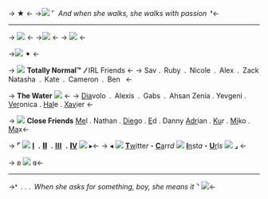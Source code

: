 -> ★ <-
->![](https://massacre.crd.co/assets/images/gallery12/e06aa989.gif?v=b1932db3) ⌜ *And when she walks, she walks with passion* ❜<-
***
-> ![](https://massacre.crd.co/assets/images/gallery13/26281bd3.gif?v=b1932db3) <-
->![](https://files.catbox.moe/fct9es.png) <-
-> ![](https://massacre.crd.co/assets/images/gallery22/a2ce4d50.gif?v=b1932db3) <-

->![](https://files.catbox.moe/e3pyqb.png) ✦ <-

-> ![](https://massacre.crd.co/assets/images/gallery13/3e487439.gif?v=b1932db3) **Totally Normal™** ***ﾉ*** IRL Friends <-
-> Sav . Ruby . Nicole . Alex . Zack
Natasha . Kate . Cameron . Ben  <-

-> **The Water** ![](https://massacre.crd.co/assets/images/gallery12/fbc02add.gif?v=b1932db3) <-
-> [Dia](https://rentry.co/diavolo)volo . Alexis . Gabs . Ahsan
Zenia . Yevgeni . [Ver](https://rentry.co/sufer)onica . [Hal](https://garlicgoat.carrd.co/)e  . [Xav](https://cyadical.carrd.co/)ier <- 

-> ![](https://massacre.crd.co/assets/images/gallery27/ad72e664.gif?v=b1932db3) **Close Friends** 
[Me](https://www.instagram.com/melonemoment/)l . Nathan . [Die](https://diegobrandos.carrd.co/)go . [E](https://rentry.co/giorno-)d . Danny
[Adr](https://itsadrian.carrd.co/)ian . [Ku](https://rentry.co/-KUR0)r . [Mi](https://rentry.co/KAGEHlRA-)ko . [Ma](https://shhsoftnwet.carrd.co/)x<-

-> **⌜** ![](https://massacre.crd.co/assets/images/gallery27/3b5cf66d.gif?v=b1932db3) [𝐈](https://rentry.co/-succubitch) ‎ **.**‎ [**𝐈𝐈**](https://rentry.co/irlverosika) ‎ **.**‎  [𝐈𝐈𝐈](https://rentry.co/helluvasuccubus) ‎ **.**‎  [**𝐈V**](https://rentry.co/-popstar) ![](https://massacre.crd.co/assets/images/gallery13/b4b1a966.gif?v=b1932db3) ▸<-
-> ◂ ![](https://massacre.crd.co/assets/images/gallery12/2c9f4c04.gif?v=b1932db3) [**T**w](https://twitter.com/SethsRUs)itte*r*・[**C**a](https://trishuna.carrd.co/)rr*d* ![](https://massacre.crd.co/assets/images/gallery12/6a42a6fe.gif?v=b1932db3) [**I**n](https://www.instagram.com/sethsrus/)st*a*・[**U**r](https://rentry.co/sethshoard)l*s* ![](https://massacre.crd.co/assets/images/gallery12/d7a00d9a.gif?v=b1932db3) **⌟** <-

-> ʚ [![](https://massacre.crd.co/assets/images/gallery27/8f37b92e.gif?v=b1932db3)](https://rentry.co/verosika) ɞ<-
***
->❛ . . . *When she asks for something, boy, she means it* ⌝ ![](https://massacre.crd.co/assets/images/gallery13/0564c490.png?v=b1932db3)<-